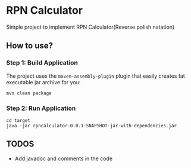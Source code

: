 # RPN Calculator
Simple project to implement RPN Calculator(Reverse polish natation)
 
## How to use?

### Step 1: Build Application
The project uses the `maven-assembly-plugin` plugin that easily creates fat executable jar archive for you:
```Shell
mvn clean package
```
### Step 2: Run Application

```Shell
cd target
java -jar rpncalculator-0.0.1-SNAPSHOT-jar-with-dependencies.jar
```

## TODOS
- Add javadoc and comments in the code
